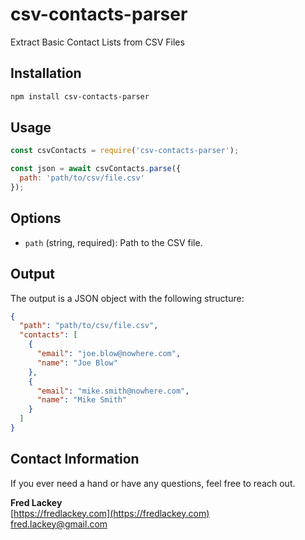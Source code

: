 # csv-contacts-parser

Extract Basic Contact Lists from CSV Files

## Installation

```bash
npm install csv-contacts-parser
```

## Usage

```javascript
const csvContacts = require('csv-contacts-parser');

const json = await csvContacts.parse({
  path: 'path/to/csv/file.csv'
});
```

## Options

- `path` (string, required): Path to the CSV file.

## Output

The output is a JSON object with the following structure:

```json
{
  "path": "path/to/csv/file.csv",
  "contacts": [
    {
      "email": "joe.blow@nowhere.com",
      "name": "Joe Blow"
    },
    {
      "email": "mike.smith@nowhere.com",
      "name": "Mike Smith"
    }
  ]
}
```

## Contact Information

If you ever need a hand or have any questions, feel free to reach out.  

**Fred Lackey**  
[https://fredlackey.com](https://fredlackey.com)  
[fred.lackey@gmail.com](mailto:fred.lackey@gmail.com)  